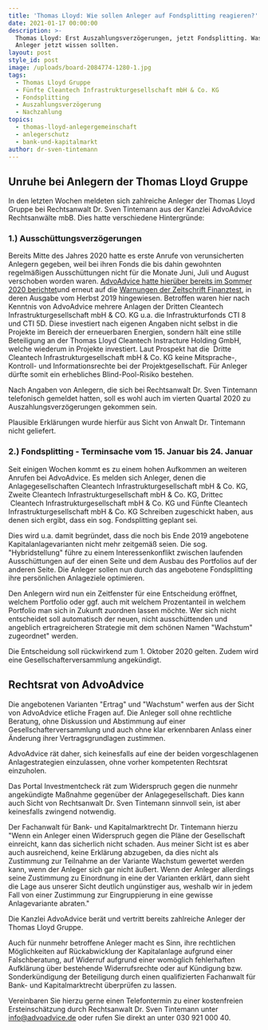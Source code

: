 ```yaml
---
title: 'Thomas Lloyd: Wie sollen Anleger auf Fondsplitting reagieren?'
date: 2021-01-17 00:00:00
description: >-
  Thomas Lloyd: Erst Auszahlungsverzögerungen, jetzt Fondsplitting. Was besorgte
  Anleger jetzt wissen sollten.
layout: post
style_id: post
image: /uploads/board-2084774-1280-1.jpg
tags:
  - Thomas Lloyd Gruppe
  - Fünfte Cleantech Infrastrukturgesellschaft mbH & Co. KG
  - Fondsplitting
  - Auszahlungsverzögerung
  - Nachzahlung
topics:
  - thomas-lloyd-anlegergemeinschaft
  - anlegerschutz
  - bank-und-kapitalmarkt
author: dr-sven-tintemann
---
```


## Unruhe bei Anlegern der Thomas Lloyd Gruppe

In den letzten Wochen meldeten sich zahlreiche Anleger der Thomas Lloyd Gruppe bei Rechtsanwalt Dr. Sven Tintemann aus der Kanzlei AdvoAdvice Rechtsanwälte mbB. Dies hatte verschiedene Hintergründe:

### 1\.) Ausschüttungsverzögerungen

Bereits Mitte des Jahres 2020 hatte es erste Anrufe von verunsicherten Anlegern gegeben, weil bei ihren Fonds die bis dahin gewohnten regelmä&szlig;igen Ausschüttungen nicht für die Monate Juni, Juli und August verschoben worden waren. [AdvoAdvice hatte hierüber bereits im Sommer 2020 berichtet](/blog/thomas-lloyd-verz%C3%B6gerte-aussch%C3%BCttungen-f%C3%BCr-juni-und-juli-angek%C3%BCndigt/)und erneut auf die [Warnungen der Zeitschrift Finanztest](/blog/thomas-lloyd-fonds-auf-warnliste-bei-finanztest/), in deren Ausgabe vom Herbst 2019 hingewiesen. Betroffen waren hier nach Kenntnis von AdvoAdvice mehrere Anlagen der Dritten Cleantech Infrastrukturgesellschaft mbH & CO. KG u.a. die Infrastrukturfonds CTI 8 und CTI 5D. Diese investiert nach eigenen Angaben nicht selbst in die Projekte im Bereich der erneuerbaren Energien, sondern hält eine stille Beteiligung an der Thomas Lloyd Cleantech Instracture Holding GmbH, welche wiederum in Projekte investiert. Laut Prospekt hat die &nbsp;Dritte Cleantech Infrastrukturgesellschaft mbH & Co. KG keine Mitsprache-, Kontroll- und Informationsrechte bei der Projektgesellschaft. Für Anleger dürfte somit ein erhebliches Blind-Pool-Risiko bestehen.

Nach Angaben von Anlegern, die sich bei Rechtsanwalt Dr. Sven Tintemann telefonisch gemeldet hatten, soll es wohl auch im vierten Quartal 2020 zu Auszahlungsverzögerungen gekommen sein.&nbsp;

Plausible Erklärungen wurde hierfür aus Sicht von Anwalt Dr. Tintemann nicht geliefert.&nbsp;

### 2\.) Fondsplitting - Terminsache vom 15. Januar bis 24. Januar

Seit einigen Wochen kommt es zu einem hohen Aufkommen an weiteren Anrufen bei AdvoAdvice. Es melden sich Anleger, denen die Anlagegesellschaften Cleantech Infrastrukturgesellschaft mbH & Co. KG, Zweite Cleantech Infrastrukturgesellschaft mbH & Co. KG, Drittec &nbsp;Cleantech Infrastrukturgesellschaft mbH & Co. KG und Fünfte Cleantech Infrastrukturgesellschaft mbH & Co. KG Schreiben zugeschickt haben, aus denen sich ergibt, dass ein sog. Fondsplitting geplant sei.&nbsp;

Dies wird u.a. damit begründet, dass die noch bis Ende 2019 angebotene Kapitalanlagevarianten nicht mehr zeitgemä&szlig; seien. Die sog. "Hybridstellung" führe zu einem Interessenkonflikt zwischen laufenden Ausschüttungen auf der einen Seite und dem Ausbau des Portfolios auf der anderen Seite. Die Anleger sollen nun durch das angebotene Fondsplitting ihre persönlichen Anlageziele optimieren.&nbsp;

Den Anlegern wird nun ein Zeitfenster für eine Entscheidung eröffnet, welchem Portfolio oder ggf. auch mit welchem Prozentanteil in welchem Portfolio man sich in Zukunft zuordnen lassen möchte. Wer sich nicht entscheidet soll automatisch der neuen, nicht ausschüttenden und angeblich ertragreicheren Strategie mit dem schönen Namen "Wachstum" zugeordnet" werden.&nbsp;

Die Entscheidung soll rückwirkend zum 1. Oktober 2020 gelten. Zudem wird eine Gesellschafterversammlung angekündigt.&nbsp;

## Rechtsrat von AdvoAdvice

Die angebotenen Varianten "Ertrag" und "Wachstum" werfen aus der Sicht von AdvoAdvice etliche Fragen auf. Die Anleger soll ohne rechtliche Beratung, ohne Diskussion und Abstimmung auf einer Gesellschafterversammlung und auch ohne klar erkennbaren Anlass einer Änderung ihrer Vertragsgrundlagen zustimmen.&nbsp;

AdvoAdvice rät daher, sich keinesfalls auf eine der beiden vorgeschlagenen Anlagestrategien einzulassen, ohne vorher kompetenten Rechtsrat einzuholen.&nbsp;

Das Portal Investmentcheck rät zum Widerspruch gegen die nunmehr angekündigte Ma&szlig;nahme gegenüber der Anlagegesellschaft. Dies kann auch Sicht von Rechtsanwalt Dr. Sven Tintemann sinnvoll sein, ist aber keinesfalls zwingend notwendig.

Der Fachanwalt für Bank- und Kapitalmarktrecht Dr. Tintemann hierzu "Wenn ein Anleger einen Widerspruch gegen die Pläne der Gesellschaft einreicht, kann das sicherlich nicht schaden. Aus meiner Sicht ist es aber auch ausreichend, keine Erklärung abzugeben, da dies nicht als Zustimmung zur Teilnahme an der Variante Wachstum gewertet werden kann, wenn der Anleger sich gar nicht äu&szlig;ert. Wenn der Anleger allerdings seine Zustimmung zu Einordnung in eine der Varianten erklärt, dann sieht die Lage aus unserer Sicht deutlich ungünstiger aus, weshalb wir in jedem Fall von einer Zustimmung zur Eingruppierung in eine gewisse Anlagevariante abraten."&nbsp;

Die Kanzlei AdvoAdvice berät und vertritt bereits zahlreiche Anleger der Thomas Lloyd Gruppe.&nbsp;

Auch für nunmehr betroffene Anleger macht es Sinn, ihre rechtlichen Möglichkeiten auf Rückabwicklung der Kapitalanlage aufgrund einer Falschberatung, auf Widerruf aufgrund einer womöglich fehlerhaften Aufklärung über bestehende Widerrufsrechte oder auf Kündigung bzw. Sonderkündigung der Beteiligung durch einen qualifizierten Fachanwalt für Bank- und Kapitalmarktrecht überprüfen zu lassen.&nbsp;

Vereinbaren Sie hierzu gerne einen Telefontermin zu einer kostenfreien Ersteinschätzung durch Rechtsanwalt Dr. Sven Tintemann unter info@advoadvice.de oder rufen Sie direkt an unter 030 921 000 40.&nbsp;

&nbsp;
